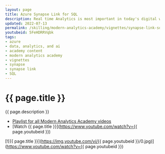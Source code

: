 ```yaml
---
layout: page
title: Azure Synapse Link for SQL
description: Real time Analytics is most important in today's digital world and thats where synapse link for SQL come into picture. In this session , we will learn how Synapse link for SQL helps to run near real time analytics on your transcational data.
updated: 2022-07-13
permalink: /skilling/modern-analytics-academy/vignettes/synapse-link-sql
youtubeid: 5FeHDRRVqbk
tags: 
- azure
- data, analytics, and ai
- academy content
- modern analytics academy
- vignettes
- synapse
- synapse link
- SQL
---
```


# {{ page.title }}

{{ page.description }}

* [Playlist for all Modern Analytics Academy videos](https://www.youtube.com/playlist?list=PLz7jPMmpNrjm35mPO6KcOeNdMEMSYKXfj)
* [Watch {{ page.title }}](https://www.youtube.com/watch?v={{ page.youtubeid }})

[![{{ page.title }}](https://img.youtube.com/vi/{{ page.youtubeid }}/0.jpg)](https://www.youtube.com/watch?v={{ page.youtubeid }})
